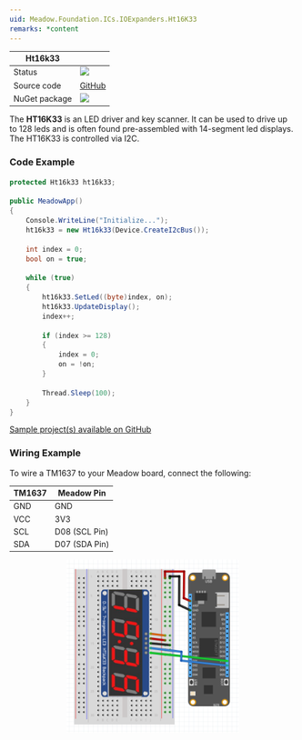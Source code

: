 ```yaml
---
uid: Meadow.Foundation.ICs.IOExpanders.Ht16K33
remarks: *content
---
```


| Ht16k33 | |
|--------|--------|
| Status | <img src="https://img.shields.io/badge/Working-brightgreen" style="width: auto; height: -webkit-fill-available;" /> |
| Source code | [GitHub](https://github.com/WildernessLabs/Meadow.Foundation/tree/master/Source/Meadow.Foundation.Peripherals/ICs.IOExpanders.Ht16k33) |
| NuGet package | <a href="https://www.nuget.org/packages/Meadow.Foundation.ICs.IOExpanders.Ht16k33/" target="_blank"><img src="https://img.shields.io/nuget/v/Meadow.Foundation.ICs.IOExpanders.Ht16k33.svg?label=Meadow.Foundation.ICs.IOExpanders.Ht16k33" /></a> |

The **HT16K33** is an LED driver and key scanner. It can be used to drive up to 128 leds and is often found pre-assembled with 14-segment led displays. The HT16K33 is controlled via I2C.

### Code Example

```csharp
protected Ht16k33 ht16k33;

public MeadowApp()
{
    Console.WriteLine("Initialize...");
    ht16k33 = new Ht16k33(Device.CreateI2cBus());

    int index = 0;
    bool on = true;

    while (true)
    {
        ht16k33.SetLed((byte)index, on);
        ht16k33.UpdateDisplay();
        index++;

        if (index >= 128)
        {
            index = 0;
            on = !on;
        }

        Thread.Sleep(100);
    }
}

```

[Sample project(s) available on GitHub](https://github.com/WildernessLabs/Meadow.Foundation/tree/main/Source/Meadow.Foundation.Peripherals/ICs.IOExpanders.Ht16k33/Samples/Ht16k33_Sample)

### Wiring Example

 To wire a TM1637 to your Meadow board, connect the following:

| TM1637  | Meadow Pin    |
|---------|---------------|
| GND     | GND           |
| VCC     | 3V3           |
| SCL     | D08 (SCL Pin) |
| SDA     | D07 (SDA Pin) |

<img src="../../API_Assets/Meadow.Foundation.ICs.IOExpanders.HT16K33/Ht16K33_Fritzing.png" 
    style="width: 60%; display: block; margin-left: auto; margin-right: auto;" />




